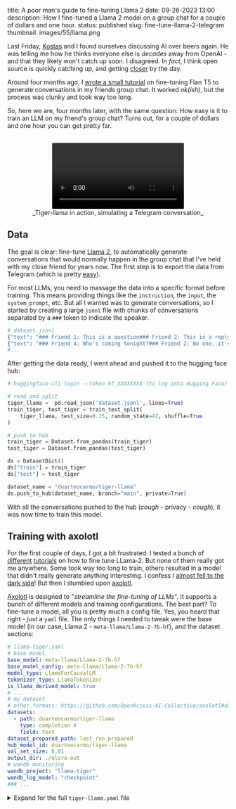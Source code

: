 title:  A poor man's guide to fine-tuning Llama 2 
date: 09-26-2023 13:00
description: How I fine-tuned a Llama 2 model on a group chat for a couple of dollars and one hour.
status: published
slug: fine-tune-llama-2-telegram
thumbnail: images/55/llama.png

Last Friday, [Kostas](https://orbit.dtu.dk/en/persons/konstantinos-kalogeropoulos) and I found ourselves discussing AI over beers again. He was telling me how he thinks everyone else is _decades_ away from OpenAI - and that they likely won't catch up soon. I disagreed. In _fact_, I think open source is quickly catching up, and getting [closer](https://huggingface.co/spaces/lmsys/chatbot-arena-leaderboard) by the day. 

Around four months ago, I [wrote a small tutorial](/blog/fine-tune-flan-t5-telegram.html) on fine-tuning Flan T5 to generate conversations in my friends group chat. It worked _ok(ish)_, but the process was clunky and took way too long. 

So, here we are, four months later, with the same question: How easy is it to train an LLM on my friend's group chat? Turns out, for a couple of dollars and one hour you can get pretty far.


<center>
<br>
<video  style="max-width:100%;border-radius: 2px" autoplay loop>
  <source src="{static}/images/55/llama-tiger.web" type="video/webm" />
  <source src="{static}/images/55/llama-tiger.mp4" type="video/mp4" />
</video>
<figcaption>_Tiger-llama in action, simulating a Telegram conversation_</figcaption>
</center>



## Data

The goal is clear: fine-tune [Llama 2](https://huggingface.co/meta-llama/Llama-2-7b-hf), to automatically generate conversations that would normally happen in the group chat that I've held with my close friend for years now. The first step is to export the data from Telegram (which is pretty [easy](https://telegram.org/blog/export-and-more)).

For most LLMs, you need to massage the data into a specific format before training. This means providing things like the `instruction`, the `input`, the `system_prompt`, etc. But all I wanted was to generate conversations, so I started by creating a large `jsonl` file with chunks of conversations separated by a `###` token to indicate the speaker. 

```python
# dataset.jsonl
{"text": "### Friend 1: This is a question### Friend 2: This is a reply### Friend 3: What the hell are you guys talking about?"}
{"text": "### Friend 4: Who's coming tonight?### Friend 2: No one, it's literally Monday."}
#...
```

After getting the data ready, I went ahead and pushed it to the hugging face hub: 

```python
# huggingface-cli login --token hf_XXXXXXXX (to log into Hugging Face)

# read and split
tiger_llama =  pd.read_json('dataset.jsonl', lines=True)
train_tiger, test_tiger = train_test_split(
    tiger_llama, test_size=0.15, random_state=42, shuffle=True
)

# push to hub
train_tiger = Dataset.from_pandas(train_tiger)
test_tiger = Dataset.from_pandas(test_tiger)

ds = DatasetDict()
ds["train"] = train_tiger
ds["test"] = test_tiger

dataset_name = "duarteocarmo/tiger-llama"
ds.push_to_hub(dataset_name, branch="main", private=True)
```

With all the conversations pushed to the hub (_cough_ - privacy - _cough_), it was now time to train this model.

## Training with axolotl

For the first couple of days, I got a bit frustrated. I tested a bunch of [different](https://huggingface.co/blog/llama2#fine-tuning-with-peft) [tutorials](https://github.com/brevdev/notebooks/blob/main/llama2-finetune.ipynb) on how to fine tune LLama-2. But none of them really got me anywhere. Some took way too long to train, others resulted in a model that didn't really generate anything interesting. I confess I [almost fell to the dark side](https://platform.openai.com/docs/guides/fine-tuning)! But then I stumbled upon [axolotl](https://github.com/OpenAccess-AI-Collective/axolotl).

[Axolotl](https://github.com/OpenAccess-AI-Collective/axolotl) is designed to "_streamline the fine-tuning of LLMs_". It supports a bunch of different models and training configurations. The best part? To fine-tune a model, all you is pretty much a config file. Yes, you heard that right - _just_ a `yaml` file. The only things I needed to tweak were the base model (in our case, Llama 2 - `meta-llama/Llama-2-7b-hf`), and the dataset sections:

```yaml
# llama-tiger.yaml
# base model
base_model: meta-llama/Llama-2-7b-hf
base_model_config: meta-llama/Llama-2-7b-hf
model_type: LlamaForCausalLM
tokenizer_type: LlamaTokenizer
is_llama_derived_model: true
# ... 
# my dataset
# other formats: https://github.com/OpenAccess-AI-Collective/axolotl#dataset
datasets:
  - path: duarteocarmo/tiger-llama
    type: completion # 
    field: text
dataset_prepared_path: last_run_prepared
hub_model_id: duarteocarmo/tiger-llama
val_set_size: 0.01
output_dir: ./qlora-out
# wandb monitoring
wandb_project: "llama-tiger"
wandb_log_model: "checkpoint"
### ... 
```

<details>
  <summary>Expand for the full <code>tiger-llama.yaml</code> file</summary>
```yaml
# Image: winglian/axolotl:main-py3.10-cu118-2.0.1 
base_model: meta-llama/Llama-2-7b-hf
base_model_config: meta-llama/Llama-2-7b-hf
model_type: LlamaForCausalLM
tokenizer_type: LlamaTokenizer
is_llama_derived_model: true

load_in_8bit: false
load_in_4bit: true
strict: false

datasets:
  - path: duarteocarmo/tiger-llama
    type: completion
    field: text
dataset_prepared_path: last_run_prepared
hub_model_id: duarteocarmo/tiger-llama
val_set_size: 0.01
output_dir: ./qlora-out

adapter: qlora
lora_model_dir:

sequence_len: 4096
sample_packing: true
pad_to_sequence_len: true

lora_r: 32
lora_alpha: 16
lora_dropout: 0.05
lora_target_modules:
lora_target_linear: true
lora_fan_in_fan_out:

wandb_project: "llama-tiger"
wandb_entity:
wandb_watch:
wandb_run_id:
wandb_log_model: "checkpoint"

gradient_accumulation_steps: 4
micro_batch_size: 2
num_epochs: 3
optimizer: paged_adamw_32bit
lr_scheduler: cosine
learning_rate: 0.0002

train_on_inputs: false
group_by_length: false
bf16: true
fp16: false
tf32: false

gradient_checkpointing: true
early_stopping_patience:
resume_from_checkpoint:
local_rank:
logging_steps: 1
xformers_attention:
flash_attention: true

warmup_steps: 10
eval_steps: 20
eval_table_size: 5
save_steps:
debug:
deepspeed:
weight_decay: 0.0
fsdp:
fsdp_config:
special_tokens:
  bos_token: "<s>"
  eos_token: "</s>"
  unk_token: "<unk>"
```
</details>

Unfortunately, with these things, I needed a GPU to run the training. Given that I'm (_apparently_) considered [GPU poor](https://www.businessinsider.com/gpu-rich-vs-gpu-poor-tech-companies-in-each-group-2023-8?r=US&IR=T), I used [Vast.ai](https://vast.ai/). I got a machine with at least ~40GB of GPU RAM, and that was relatively close to me. These cost around 1 USD/hour. I also used the Axololt docker image (e.g., `winglian/axolotl:main-py3.10-cu118-2.0.1`) so that everything was pre-installed when the machine turned on. 

Once the machine was up, I ssh'd into it and ran: 

```bash
$ huggingface-cli login --token hf_MY_HUGGINGFACE_TOKEN_WITH_WRITE_ACCESS
$ wandb login MY_WANDB_API_KEY
$ accelerate launch -m axolotl.cli.train llama-tiger.yaml
```

And we were off to the races. With a single command, I was fine-tuning Llama 2 on my custom dataset. While training, Axolotl automatically logs everything to Weights & Biases, so we can monitor how the losses are evolving. As a bonus, it also shows the model outputs so that I can follow how to model is improving its generation during training:

<center>
<img src="{static}/images/55/monitoring.png" alt="wandb monitoring dashboard" style="max-width:100%;border-radius: 2px">
</center>

My dataset has ~12K rows. Training took around 1 hour in total, using a machine with 2xA40 GPUs. In summary: **I spent around 2 USD to fine-tune the whole model**.

Once training was done, your fine-tuned model (or [adapter](https://huggingface.co/docs/transformers/main/peft), to be specific) is saved in the `./lora-out` directory. With my configuration, it was also uploaded the model to the hugging face repository I provided in `hub_model_id`. Onto the inference.

## Inference

The fine-tuning result is not an actual Llama 2 model, but an _adapter_ to the model (Axolotl uses [qlora](https://github.com/artidoro/qlora) by default for Llama models). So in the end, the adapter is a mere 320 MB. 

Using Axolotl, inference is also pretty straightforward: All I need to do is download the model, and launch the Axolotl inference command: 

```bash
# download from fine tuned repo
git lfs install
git clone https://huggingface.co/duarteocarmo/tiger-llama 

# run axolotl inference
accelerate launch -m axolotl.cli.inference tiger-llama.yaml --lora_model_dir="./tiger-llama"
```

Once downloaded and launched, I can give the model the start of a fake conversation, and it will go on to generate a completely fake conversation based on my group chat:

```bash
Input: ### SZ: Quem vem a Lisboa no natal?
Output: ### SZ: Quem vem a Lisboa no natal?### PK: Acho que tenho tive uma surpresa de aniversario da malta, não tenho férias até janeiro### SZ: Fodass, faltamos 2 ...
```

## Closing thoughts

Compared to the [last](/blog/fine-tune-flan-t5-telegram.html) time I fine-tuned a model, open source is definitely moving fast. The process was not only much faster, and simpler than fine-tuning Flan T5 using a notebook, but the results were also much better than anything I had seen so far. 

[Axolotl](https://github.com/OpenAccess-AI-Collective/axolotl) did almost all the heavy lifting. Making the whole process super smooth. All I needed was a dataset, a config file, 2 USD, and about an hour to fine-tune a model. We've come a _long_ way. 

The model is still not perfect though. It captures some of my friends' quirks and ways of speaking, and the generated conversations make sense around ~70% of the time. But that's _still_ 30% nonsense. Could be a couple of things: the size (I used the "smaller" 7 billion version of the model), or even the language (Portuguese from Portugal). For example, when I prompt the model to simulate a politics discussion between my friends, someone starts discussing something about [Dilma](https://da.wikipedia.org/wiki/Dilma_Rousseff) (which is _wildly_ inaccurate given we're from Portugal).

So Kostas was right, ["open source"](https://opensourceconnections.com/blog/2023/07/19/is-llama-2-open-source-no-and-perhaps-we-need-a-new-definition-of-open/) hasn't caught up yet. But oh boy, we're getting damn close.